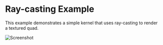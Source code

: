 # Ray-casting Example

This example demonstrates a simple kernel that uses ray-casting to render a textured quad.

![Screenshot](thumb.jpg)
